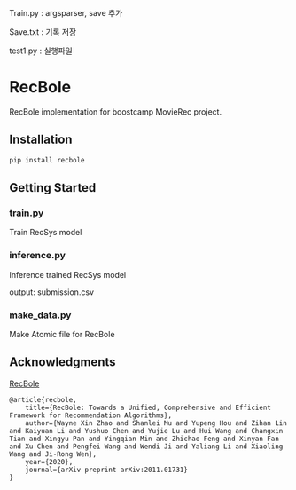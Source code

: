 Train.py : argsparser, save 추가

Save.txt : 기록 저장

test1.py : 실행파일

# RecBole

RecBole implementation for boostcamp MovieRec project.

## Installation

```bash
pip install recbole
```

## Getting Started

### train.py

Train RecSys model

### inference.py

Inference trained RecSys model

output: submission.csv

### make_data.py

Make Atomic file for RecBole

## Acknowledgments

[RecBole](https://recbole.io/)

```
@article{recbole,
    title={RecBole: Towards a Unified, Comprehensive and Efficient Framework for Recommendation Algorithms},
    author={Wayne Xin Zhao and Shanlei Mu and Yupeng Hou and Zihan Lin and Kaiyuan Li and Yushuo Chen and Yujie Lu and Hui Wang and Changxin Tian and Xingyu Pan and Yingqian Min and Zhichao Feng and Xinyan Fan and Xu Chen and Pengfei Wang and Wendi Ji and Yaliang Li and Xiaoling Wang and Ji-Rong Wen},
    year={2020},
    journal={arXiv preprint arXiv:2011.01731}
}
```
